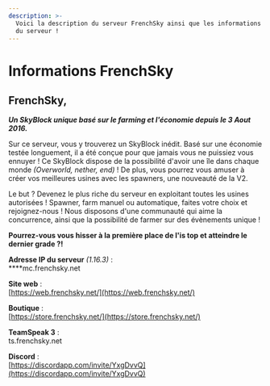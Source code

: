```yaml
---
description: >-
  Voici la description du serveur FrenchSky ainsi que les informations basiques
  du serveur !
---
```


# Informations FrenchSky

## **FrenchSky,**

_**Un SkyBlock unique basé sur le farming et l'économie depuis le 3 Aout 2016.**_  


Sur ce serveur, vous y trouverez un SkyBlock inédit. Basé sur une économie testée longuement, il a été conçue pour que jamais vous ne puissiez vous ennuyer ! Ce SkyBlock dispose de la possibilité d'avoir une île dans chaque monde _\(Overworld, nether, end\)_ ! De plus, vous pourrez vous amuser à créer vos meilleures usines avec les spawners, une nouveauté de la V2.

Le but ? Devenez le plus riche du serveur en exploitant toutes les usines autorisées ! Spawner, farm manuel ou automatique, faites votre choix et rejoignez-nous ! Nous disposons d'une communauté qui aime la concurrence, ainsi que la possibilité de farmer sur des évènements unique !

**Pourrez-vous vous hisser à la première place de l'is top et atteindre le dernier grade ?!**  


**Adresse IP du serveur** _\(1.16.3\)_ :  
****mc.frenchsky.net

**Site web** :  
[https://web.frenchsky.net/](https://web.frenchsky.net/)

**Boutique** :  
[https://store.frenchsky.net/](https://store.frenchsky.net/)

**TeamSpeak 3** :  
ts.frenchsky.net

**Discord** :  
[https://discordapp.com/invite/YxgDvvQ](https://discordapp.com/invite/YxgDvvQ)

